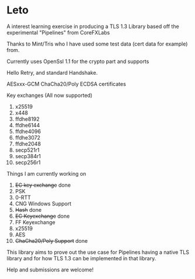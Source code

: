 # Leto
A interest learning exercise in producing a TLS 1.3 Library based off the experimental "Pipelines" from CoreFXLabs

Thanks to Mint/Tris who I have used some test data (cert data for example) from.

Currently uses OpenSsl 1.1 for the crypto part and supports

Hello Retry, and standard Handshake. 

AESxxx-GCM
ChaCha20/Poly
ECDSA certificates

Key exchanges (All now supported)

1. x25519
2. x448
3. ffdhe8192
4. ffdhe6144
5. ffdhe4096
6. ffdhe3072
7. ffdhe2048
8. secp521r1
9. secp384r1
10. secp256r1

Things I am currently working on

1. ~~EC key exchange~~ done
2. PSK
3. 0-RTT
4. CNG Windows Support 
  1. ~~Hash~~ done
  2. ~~EC Keyexchange~~ done
  3. FF Keyexchange
  4. x25519
  6. AES 
5. ~~ChaCha20/Poly Support~~ done

This library aims to prove out the use case for Pipelines having a native TLS library and for how TLS 1.3 can be implemented in that library.

Help and submissions are welcome!
